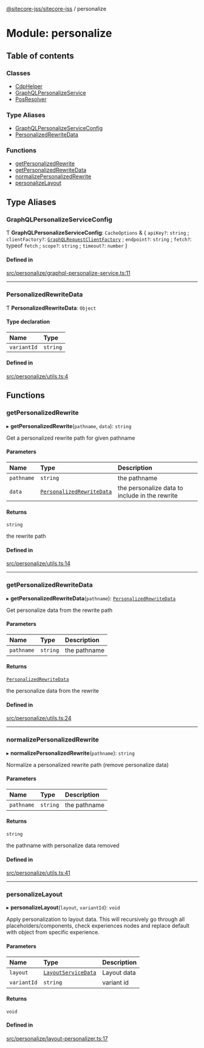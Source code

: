 [@sitecore-jss/sitecore-jss](../README.md) / personalize

# Module: personalize

## Table of contents

### Classes

- [CdpHelper](../classes/personalize.CdpHelper.md)
- [GraphQLPersonalizeService](../classes/personalize.GraphQLPersonalizeService.md)
- [PosResolver](../classes/personalize.PosResolver.md)

### Type Aliases

- [GraphQLPersonalizeServiceConfig](personalize.md#graphqlpersonalizeserviceconfig)
- [PersonalizedRewriteData](personalize.md#personalizedrewritedata)

### Functions

- [getPersonalizedRewrite](personalize.md#getpersonalizedrewrite)
- [getPersonalizedRewriteData](personalize.md#getpersonalizedrewritedata)
- [normalizePersonalizedRewrite](personalize.md#normalizepersonalizedrewrite)
- [personalizeLayout](personalize.md#personalizelayout)

## Type Aliases

### GraphQLPersonalizeServiceConfig

Ƭ **GraphQLPersonalizeServiceConfig**: `CacheOptions` & { `apiKey?`: `string` ; `clientFactory?`: [`GraphQLRequestClientFactory`](index.md#graphqlrequestclientfactory) ; `endpoint?`: `string` ; `fetch?`: typeof `fetch` ; `scope?`: `string` ; `timeout?`: `number` }

#### Defined in

[src/personalize/graphql-personalize-service.ts:11](https://github.com/Sitecore/jss/blob/0b8b1fca9/packages/sitecore-jss/src/personalize/graphql-personalize-service.ts#L11)

---

### PersonalizedRewriteData

Ƭ **PersonalizedRewriteData**: `Object`

#### Type declaration

| Name        | Type     |
| :---------- | :------- |
| `variantId` | `string` |

#### Defined in

[src/personalize/utils.ts:4](https://github.com/Sitecore/jss/blob/0b8b1fca9/packages/sitecore-jss/src/personalize/utils.ts#L4)

## Functions

### getPersonalizedRewrite

▸ **getPersonalizedRewrite**(`pathname`, `data`): `string`

Get a personalized rewrite path for given pathname

#### Parameters

| Name       | Type                                                                | Description                                    |
| :--------- | :------------------------------------------------------------------ | :--------------------------------------------- |
| `pathname` | `string`                                                            | the pathname                                   |
| `data`     | [`PersonalizedRewriteData`](personalize.md#personalizedrewritedata) | the personalize data to include in the rewrite |

#### Returns

`string`

the rewrite path

#### Defined in

[src/personalize/utils.ts:14](https://github.com/Sitecore/jss/blob/0b8b1fca9/packages/sitecore-jss/src/personalize/utils.ts#L14)

---

### getPersonalizedRewriteData

▸ **getPersonalizedRewriteData**(`pathname`): [`PersonalizedRewriteData`](personalize.md#personalizedrewritedata)

Get personalize data from the rewrite path

#### Parameters

| Name       | Type     | Description  |
| :--------- | :------- | :----------- |
| `pathname` | `string` | the pathname |

#### Returns

[`PersonalizedRewriteData`](personalize.md#personalizedrewritedata)

the personalize data from the rewrite

#### Defined in

[src/personalize/utils.ts:24](https://github.com/Sitecore/jss/blob/0b8b1fca9/packages/sitecore-jss/src/personalize/utils.ts#L24)

---

### normalizePersonalizedRewrite

▸ **normalizePersonalizedRewrite**(`pathname`): `string`

Normalize a personalized rewrite path (remove personalize data)

#### Parameters

| Name       | Type     | Description  |
| :--------- | :------- | :----------- |
| `pathname` | `string` | the pathname |

#### Returns

`string`

the pathname with personalize data removed

#### Defined in

[src/personalize/utils.ts:41](https://github.com/Sitecore/jss/blob/0b8b1fca9/packages/sitecore-jss/src/personalize/utils.ts#L41)

---

### personalizeLayout

▸ **personalizeLayout**(`layout`, `variantId`): `void`

Apply personalization to layout data. This will recursively go through all placeholders/components, check experiences nodes and replace default with object from specific experience.

#### Parameters

| Name        | Type                                                             | Description |
| :---------- | :--------------------------------------------------------------- | :---------- |
| `layout`    | [`LayoutServiceData`](../interfaces/layout.LayoutServiceData.md) | Layout data |
| `variantId` | `string`                                                         | variant id  |

#### Returns

`void`

#### Defined in

[src/personalize/layout-personalizer.ts:17](https://github.com/Sitecore/jss/blob/0b8b1fca9/packages/sitecore-jss/src/personalize/layout-personalizer.ts#L17)

